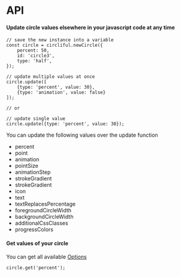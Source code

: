 API
===================

#### Update circle values elsewhere in your javascript code at any time

    // save the new instance into a variable
    const circle = circliful.newCircle({
        percent: 50,
        id: 'circle3',
        type: 'half',
    });

    // update multiple values at once
    circle.update([
        {type: 'percent', value: 30},
        {type: 'animation', value: false}
    ]);
    
    // or
    
    // update single value
    circle.update({type: 'percent', value: 30});
    
You can update the following values over the update function

- percent
- point
- animation
- pointSize
- animationStep
- strokeGradient
- strokeGradient
- icon
- text
- textReplacesPercentage
- foregroundCircleWidth
- backgroundCircleWidth
- additionalCssClasses
- progressColors

#### Get values of your circle 

You can get all available [Options](./options.md)

    circle.get('percent');
